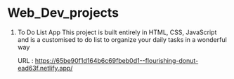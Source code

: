 # Web_Dev_projects

1. To Do List App
   This project is built entirely in HTML, CSS, JavaScript and is a customised to do list to organize your daily tasks in a wonderful way

   URL :  https://65be90f1d164b6c69fbeb0d1--flourishing-donut-ead63f.netlify.app/
